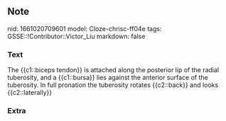 ## Note
nid: 1661020709601
model: Cloze-chrisc-ff04e
tags: GSSE::!Contributor::Victor_Liu
markdown: false

### Text
<div>
  The {{c1::biceps tendon}} is attached along the posterior lip of
  the radial tuberosity, and a {{c1::bursa}} lies against the
  anterior surface of the tuberosity. In full pronation the
  tuberosity rotates {{c2::back}} and looks {{c2::laterally}}
</div>

### Extra

